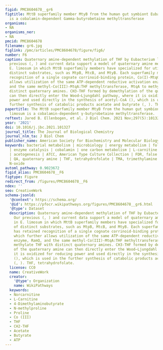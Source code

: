 ```yaml
---
figid: PMC8604678__gr6
figtitle: MttB superfamily member MtyB from the human gut symbiont Eubacterium limosum
  is a cobalamin-dependent Gamma-butyrobetaine methyltransferase
organisms:
- NA
organisms_ner:
- NA
pmcid: PMC8604678
filename: gr6.jpg
figlink: /pmc/articles/PMC8604678/figure/fig6/
number: F6
caption: Quaternary amine-dependent methylation of THF by Eubacterium limosum. Our
  previous (, ) and current data support a model of quaternary amine metabolism in
  E. limosum in which MttB superfamily members have specialized for utilization of
  distinct substrates, such as MtpB, MtcB, and MtyB. Each superfamily member has retained
  recognition of a single cognate corrinoid-binding protein, Co(I)-MtqC, which further
  allows utilization of the same ATP-dependent reductive activation enzyme, RamQ,
  and the same methyl-Co(III)-MtqA:THF methyltransferase, MtqA to methylate THF with
  distinct quaternary amines. CH3-THF formed by demethylation of the quaternary amine
  can then directly enter the Wood–Ljungdahl pathway, where it is oxidized for reducing
  power and used directly in the synthesis of acetyl-CoA (), which is used in the
  further synthesis of catabolic products acetate and butyrate (, ). THF, tetrahydrofolate.
papertitle: The MttB superfamily member MtyB from the human gut symbiont Eubacterium
  limosum is a cobalamin-dependent γ-butyrobetaine methyltransferase.
reftext: Jared B. Ellenbogen, et al. J Biol Chem. 2021 Nov;297(5):101327.
year: '2021'
doi: 10.1016/j.jbc.2021.101327
journal_title: The Journal of Biological Chemistry
journal_nlm_ta: J Biol Chem
publisher_name: American Society for Biochemistry and Molecular Biology
keywords: bacterial metabolism | microbiology | energy metabolism | folate | microbiome
  | enzyme catalysis | cobalamin | one carbon metabolism | L-carnitine | γ-butyrobetaine
  | acetogenesis | ATCC, American Type Culture Collection | FDR, false discovery rate
  | QA, quaternary amine | THF, tetrahydrofolate | TMA, trimethylamine | TMAO, TMA
  N-oxide
automl_pathway: 0.9023672
figid_alias: PMC8604678__F6
figtype: Figure
redirect_from: /figures/PMC8604678__F6
ndex: ''
seo: CreativeWork
schema-jsonld:
  '@context': https://schema.org/
  '@id': https://pfocr.wikipathways.org/figures/PMC8604678__gr6.html
  '@type': Dataset
  description: Quaternary amine-dependent methylation of THF by Eubacterium limosum.
    Our previous (, ) and current data support a model of quaternary amine metabolism
    in E. limosum in which MttB superfamily members have specialized for utilization
    of distinct substrates, such as MtpB, MtcB, and MtyB. Each superfamily member
    has retained recognition of a single cognate corrinoid-binding protein, Co(I)-MtqC,
    which further allows utilization of the same ATP-dependent reductive activation
    enzyme, RamQ, and the same methyl-Co(III)-MtqA:THF methyltransferase, MtqA to
    methylate THF with distinct quaternary amines. CH3-THF formed by demethylation
    of the quaternary amine can then directly enter the Wood–Ljungdahl pathway, where
    it is oxidized for reducing power and used directly in the synthesis of acetyl-CoA
    (), which is used in the further synthesis of catabolic products acetate and butyrate
    (, ). THF, tetrahydrofolate.
  license: CC0
  name: CreativeWork
  creator:
    '@type': Organization
    name: WikiPathways
  keywords:
  - Norcarnitine
  - L-Carnitine
  - 4-Dimethylaminobutyrate
  - N-methylproline
  - Proline
  - Co (III)
  - THF
  - CH2-THF
  - Acetate
  - Butyrate
  - ATP
---
```

